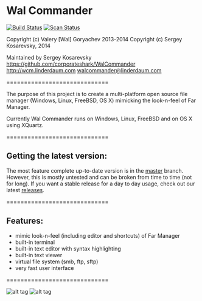 Wal Commander
=============
[![Build Status](https://travis-ci.org/corporateshark/WalCommander.svg?branch=master)](https://travis-ci.org/corporateshark/WalCommander)
[![Scan Status](https://scan.coverity.com/projects/2933/badge.svg?flat=1)](https://scan.coverity.com/projects/2933)

Copyright (c) Valery [Wal] Goryachev 2013-2014
Copyright (c) Sergey Kosarevsky, 2014

Maintained by Sergey Kosarevsky
https://github.com/corporateshark/WalCommander
http://wcm.linderdaum.com
walcommander@linderdaum.com

=============================

The purpose of this project is to create a multi-platform open source file manager (Windows, Linux, FreeBSD, OS X) mimicking the 
look-n-feel of Far Manager.

Currently Wal Commander runs on Windows, Linux, FreeBSD and on OS X using XQuartz.

=============================

Getting the latest version:
---------------------------

The most feature complete up-to-date version is in the [master](https://github.com/corporateshark/WalCommander/commits/master) branch.
However, this is mostly untested and can be broken from time to time (not for long).
If you want a stable release for a day to day usage, check out our latest [releases](https://github.com/corporateshark/WalCommander/releases).

=============================

Features:
---------

* mimic look-n-feel (including editor and shortcuts) of Far Manager
* built-in terminal
* built-in text editor with syntax highlighting
* built-in text viewer
* virtual file system (smb, ftp, sftp)
* very fast user interface

=============================

![alt tag](https://camo.githubusercontent.com/78a5803157bee9546aacbb56df325d7921f76c89/687474703a2f2f7777772e6c696e6465726461756d2e636f6d2f496d616765732f57616c436f6d6d616e6465722e706e67)
![alt tag](https://camo.githubusercontent.com/f467fa0d0a92dbf2debf0523b22ed1ad56b5b9ff/687474703a2f2f7777772e6c696e6465726461756d2e636f6d2f496d616765732f57616c436f6d6d616e6465725f4175746f636f6d706c6574652e706e67)

